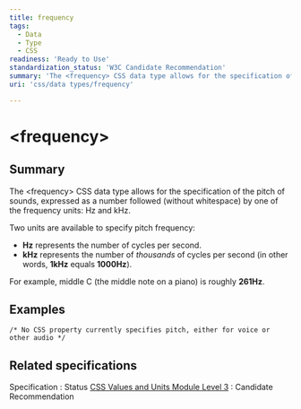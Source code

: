 ```yaml
---
title: frequency
tags:
  - Data
  - Type
  - CSS
readiness: 'Ready to Use'
standardization_status: 'W3C Candidate Recommendation'
summary: 'The <frequency> CSS data type allows for the specification of the pitch of sounds, expressed as a number followed (without whitespace) by one of the frequency units: Hz and kHz.'
uri: 'css/data types/frequency'

---
```

# \<frequency\>

## Summary

The \<frequency\> CSS data type allows for the specification of the pitch of sounds, expressed as a number followed (without whitespace) by one of the frequency units: Hz and kHz.

 Two units are available to specify pitch frequency:

-   **Hz** represents the number of cycles per second.
-   **kHz** represents the number of *thousands* of cycles per second (in other words, **1kHz** equals **1000Hz**).

For example, middle C (the middle note on a piano) is roughly **261Hz**.

## Examples

``` {.css}
/* No CSS property currently specifies pitch, either for voice or other audio */
```

## Related specifications

Specification
:   Status
[CSS Values and Units Module Level 3](http://www.w3.org/TR/css3-values/)
:   Candidate Recommendation

